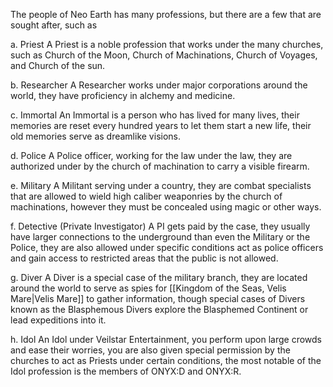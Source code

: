 The people of Neo Earth has many professions, but there are a few that are sought after, such as

a. Priest
A Priest is a noble profession that works under the many churches, such as Church of the Moon, Church of Machinations, Church of Voyages, and Church of the sun.

b. Researcher
A Researcher works under major corporations around the world, they have proficiency in alchemy and medicine.

c. Immortal
An Immortal is a person who has lived for many lives, their memories are reset every hundred years to let them start a new life, their old memories serve as dreamlike visions.

d. Police
A Police officer, working for the law under the law, they are authorized under by the church of machination to carry a visible firearm.

e. Military
A Militant serving under a country, they are combat specialists that are allowed to wield high caliber weaponries by the church of machinations, however they must be concealed using magic or other ways.

f. Detective (Private Investigator)
A PI gets paid by the case, they usually have larger connections to the underground than even the Military or the Police, they are also allowed under specific conditions act as police officers and gain access to restricted areas that the public is not allowed.

g. Diver 
A Diver is a special case of the military branch, they are located around the world to serve as spies for [[Kingdom of the Seas, Velis Mare|Velis Mare]] to gather information, though special cases of Divers known as the Blasphemous Divers explore the Blasphemed Continent or lead expeditions into it.

h. Idol
An Idol under Veilstar Entertainment, you perform upon large crowds and ease their worries, you are also given special permission by the churches to act as Priests under certain conditions, the most notable of the Idol profession is the members of ONYX:D and ONYX:R.